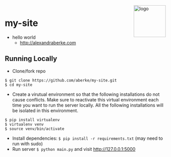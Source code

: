 <img width="100px" src="http://www.alexandraberke.com/static/favicon-big.gif" alt="logo" align="right" />

my-site
=======

- hello world
	- http://alexandraberke.com


Running Locally
---

* Clone/fork repo

```
$ git clone https://github.com/aberke/my-site.git
$ cd my-site
```

* Create a virutual environment so that the following installations do not cause conflicts.  Make sure to reactivate this virtual environment each time you want to run the server locally.  All the following installations will be isolated in this environment.

```
$ pip install virtualenv
$ virtualenv venv
$ source venv/bin/activate
```

* Install dependencies: ```$ pip install -r requirements.txt``` (may need to run with sudo)
* Run server ```$ python main.py``` and visit <http://127.0.0.1:5000>

